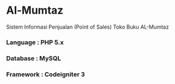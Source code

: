 # Al-Mumtaz

Sistem Informasi Penjualan (Point of Sales) Toko Buku AL-Mumtaz

### Language  : PHP 5.x 
### Database  : MySQL 
### Framework : Codeigniter 3
